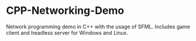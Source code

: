 # CPP-Networking-Demo
Network programming demo in C++ with the usage of SFML. Includes game client and headless server for Windows and Linux.
